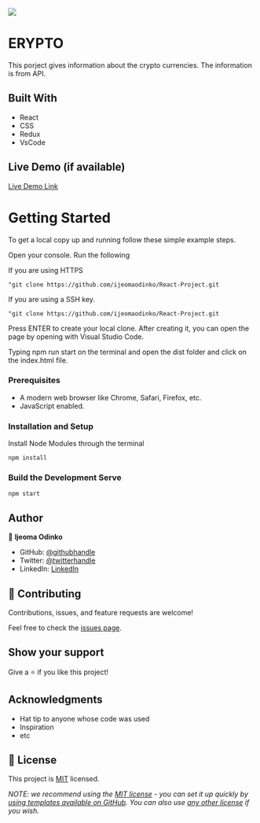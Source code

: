 ![](https://img.shields.io/badge/Microverse-blueviolet)

# ERYPTO

This porject gives information about the crypto currencies. The information is from API.


## Built With

- React
- CSS
- Redux
- VsCode

## Live Demo (if available)

[Live Demo Link](eloquent-zabaione-1a4d96)


# Getting Started

To get a local copy up and running follow these simple example steps.

Open your console. Run the following 

If you are using HTTPS

    "git clone https://github.com/ijeomaodinko/React-Project.git 

If you are using a SSH key.

    "git clone https://github.com/ijeomaodinko/React-Project.git


Press ENTER to create your local clone. After creating it, you can open the page by opening with Visual Studio Code. 


Typing    npm run start on the terminal and  open the dist folder and click on the index.html file.


### Prerequisites
- A modern web browser like Chrome, Safari, Firefox, etc.
- JavaScript enabled.


### Installation and Setup
Install Node Modules through the terminal 

    npm install 


### Build the Development Serve 

    npm start



## Author

👤 **Ijeoma Odinko**

- GitHub: [@githubhandle](https://github.com/ijeomaodinko)
- Twitter: [@twitterhandle](https://twitter.com/iodinko)
- LinkedIn: [LinkedIn](https://linkedin.com/in/ijeomaodinko)



## 🤝 Contributing

Contributions, issues, and feature requests are welcome!

Feel free to check the [issues page](../../issues/).


## Show your support

Give a ⭐️ if you like this project!


## Acknowledgments

- Hat tip to anyone whose code was used
- Inspiration
- etc

## 📝 License

This project is [MIT](./LICENSE) licensed.

_NOTE: we recommend using the [MIT license](https://choosealicense.com/licenses/mit/) - you can set it up quickly by [using templates available on GitHub](https://docs.github.com/en/communities/setting-up-your-project-for-healthy-contributions/adding-a-license-to-a-repository). You can also use [any other license](https://choosealicense.com/licenses/) if you wish._
